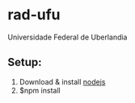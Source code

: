 rad-ufu
=======

Universidade Federal de Uberlandia

Setup:
------
1.   Download & install [nodejs](http://nodejs.org)
2.   $npm install
